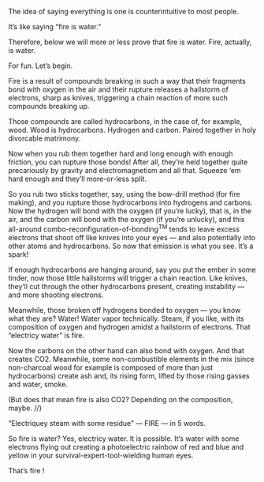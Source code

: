 The idea of saying everything is one is counterintuitive to most people.

It’s like saying “fire is water.”

Therefore, below we will more or less prove that fire is water. Fire, actually, is water.

For fun. Let’s begin.

Fire is a result of compounds breaking in such a way that their fragments bond with oxygen in the air and their rupture releases a hailstorm of electrons, sharp as knives, triggering a chain reaction of more such compounds breaking up.

Those compounds are called hydrocarbons, in the case of, for example, wood. Wood is hydrocarbons. Hydrogen and carbon. Paired together in holy divorcable matrimony.

Now when you rub them together hard and long enough with enough friction, you can rupture those bonds! After all, they’re held together quite precariously by gravity and electromagnetism and all that. Squeeze ‘em hard enough and they’ll more-or-less split.

So you rub two sticks together, say, using the bow-drill method (for fire making), and you rupture those hydrocarbons into hydrogens and carbons. Now the hydrogen will bond with the oxygen (if you’re lucky), that is, in the air, and the carbon will bond with the oxygen (if you’re unlucky), and this all-around combo-reconfiguration-of-bonding<sup>TM</sup> tends to leave excess electrons that shoot off like knives into your eyes — and also potentially into other atoms and hydrocarbons. So now that emission is what you see. It’s a spark!

If enough hydrocarbons are hanging around, say you put the ember in some tinder, now those little hailstorms will trigger a chain reaction. Like knives, they’ll cut through the other hydrocarbons present, creating instability — and more shooting electrons. 

Meanwhile, those broken off hydrogens bonded to oxygen — you know what they are? Water! Water vapor technically. Steam, if you like, with its composition of oxygen and hydrogen amidst a hailstorm of electrons. That “electricy water” is fire. 

Now the carbons on the other hand can also bond with oxygen. And that creates CO2. Meanwhile, some non-combustible elements in the mix (since non-charcoal wood for example is composed of more than just hydrocarbons) create ash and, its rising form, lifted by those rising gasses and water, smoke. 

(But does that mean fire is also CO2? Depending on the composition, maybe. //)

“Electriquey steam with some residue” — FIRE — in 5 words.

So fire is water? Yes, electricy water. It is possible. It’s water with some electrons flying out creating a photoelectric rainbow of red and blue and yellow in your survival-expert-tool-wielding human eyes.

That’s fire !
